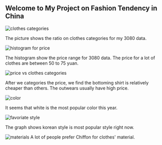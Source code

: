 ## Welcome to My Project on Fashion Tendency in China

![clothes categories](https://user-images.githubusercontent.com/65639094/101719979-7d6e5e80-3a72-11eb-8487-a68404f8a80f.png)

The picture shows the ratio on clothes categories for my 3080 data. 

![histogram for price](https://user-images.githubusercontent.com/65639094/101719983-7d6e5e80-3a72-11eb-92cf-9b62d82e740d.png)

The histogram show the price range for 3080 data. The price for a lot of clothes are between 50 to 75 yuan. 

![price vs clothes categories](https://user-images.githubusercontent.com/65639094/101719985-7d6e5e80-3a72-11eb-8b39-5a01ac63764d.png)

After we categories the price, we find the bottoming shirt is relatively cheaper than others. The outwears usually have high price. 

![color](https://user-images.githubusercontent.com/65639094/101719980-7d6e5e80-3a72-11eb-9615-92e9ad971dc7.png)

It seems that white is the most popular color this year. 

![favoriate style](https://user-images.githubusercontent.com/65639094/101719981-7d6e5e80-3a72-11eb-8e2b-71e7aec346ad.png)

The graph shows korean style is most popular style right now. 

![materials](https://user-images.githubusercontent.com/65639094/101719984-7d6e5e80-3a72-11eb-9fba-5ac0e09fb03e.png)
A lot of people prefer Chiffon for clothes' material. 



